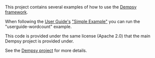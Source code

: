
This project contains several examples of how to use the [Dempsy framework](https://github.com/Dempsy/Dempsy).

When following the [User Guide's](https://github.com/Dempsy/Dempsy/wiki/User-Guide) ["Simple Example"](https://github.com/Dempsy/Dempsy/wiki/Simple-Example) you can run the "userguide-wordcount" example.

This code is provided under the same license (Apache 2.0) that the main Dempsy project is provided under.

See the [Dempsy project](https://github.com/Dempsy/Dempsy) for more details.
